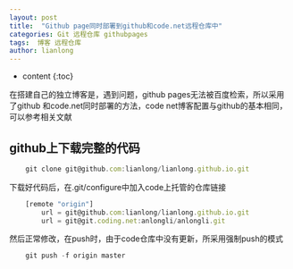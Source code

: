 ```yaml
---
layout: post
title:  "Github page同时部署到github和code.net远程仓库中"
categories: Git 远程仓库 githubpages
tags:  博客 远程仓库 
author: lianlong
---
```


* content
{:toc}

在搭建自己的独立博客是，遇到问题，github pages无法被百度检索，所以采用了github 和code.net同时部署的方法，code net博客配置与github的基本相同，可以参考相关文献




## github上下载完整的代码

```javascript
	git clone git@github.com:lianlong/lianlong.github.io.git
```

下载好代码后，在.git/configure中加入code上托管的仓库链接 <br>

```javascript
	[remote "origin"]
		url = git@github.com:lianlong/lianlong.github.io.git
		url = git@git.coding.net:anlongli/anlongli.git
```

然后正常修改，在push时，由于code仓库中没有更新，所采用强制push的模式

```javascript
	git push -f origin master
```

